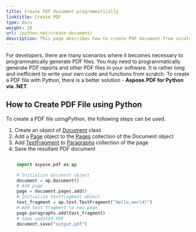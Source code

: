 ```yaml
---
title: Create PDF document programmatically
linktitle: Create PDF
type: docs
weight: 10
url: /python-net/create-document/
description: This page describes how to create PDF document from scratch with Aspose.PDF for Python via .NET library.
---
```


For developers, there are many scenarios where it becomes necessary to programmatically generate PDF files. You may need to programmatically generate PDF reports and other PDF files in your software. It is rather long and inefficient to write your own code and functions from scratch. To create a PDF file with Python, there is a better solution - **Aspose.PDF for Python via .NET**.

## How to Create PDF File using Python

To create a PDF file usingPython, the following steps can be used.

1. Create an object of [Document](https://reference.aspose.com/pdf/python-net/aspose.pdf/document/) class
1. Add a [Page](https://reference.aspose.com/pdf/python-net/aspose.pdf/page/) object to the [Pages](https://reference.aspose.com/pdf/python-net/aspose.pdf/document/#properties) collection of the Document object
1. Add [TextFragment](https://reference.aspose.com/pdf/python-net/aspose.pdf.text/textfragment/) to [Paragraphs](https://reference.aspose.com/pdf/python-net/aspose.pdf/page/#properties) collection of the page
1. Save the resultant PDF document

```python

    import aspose.pdf as ap

    # Initialize document object
    document = ap.Document()
    # Add page
    page = document.pages.add()
    # Initialize textfragment object
    text_fragment = ap.text.TextFragment("Hello,world!")
    # Add text fragment to new page
    page.paragraphs.add(text_fragment)
    # Save updated PDF
    document.save("output.pdf")
```



